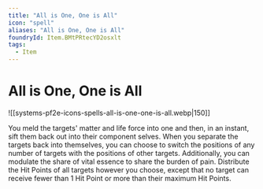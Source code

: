 ```yaml
---
title: "All is One, One is All"
icon: "spell"
aliases: "All is One, One is All"
foundryId: Item.BMtPRtecYD2osxlt
tags:
  - Item
---
```


# All is One, One is All
![[systems-pf2e-icons-spells-all-is-one-one-is-all.webp|150]]

You meld the targets' matter and life force into one and then, in an instant, sift them back out into their component selves. When you separate the targets back into themselves, you can choose to switch the positions of any number of targets with the positions of other targets. Additionally, you can modulate the share of vital essence to share the burden of pain. Distribute the Hit Points of all targets however you choose, except that no target can receive fewer than 1 Hit Point or more than their maximum Hit Points.
